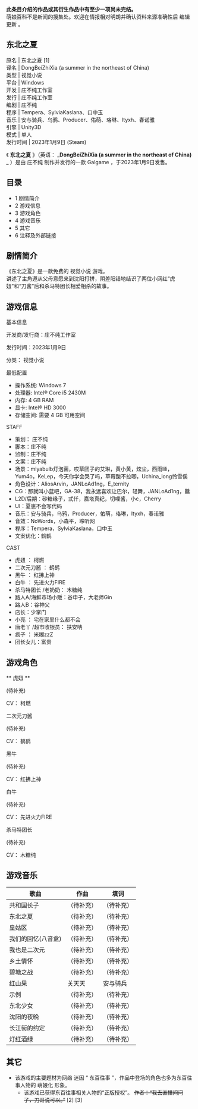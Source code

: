 **此条目介绍的作品或其衍生作品中有至少一项尚未完结。**  
萌娘百科不是新闻的搜集处。欢迎在情报相对明朗并确认资料来源准确性后  编辑更新  。

东北之夏  
---  
原名  |  东北之夏  [1]   
译名  |  DongBeiZhiXia (a summer in the northeast of China)   
类型  |  视觉小说   
平台  |  Windows   
开发  |  庄不纯工作室   
发行  |  庄不纯工作室   
编剧  |  庄不纯   
程序  |  Tempera、SylviaKaslana、口中玉   
音乐  |  安与骑兵、乌鸦、Producer、佑萌、珞琳、ltyxh、春诺雅   
引擎  |  Unity3D   
模式  |  单人   
发行时间  |  2023年1月9日  (Steam)   
  
《 **东北之夏** 》（英语： _**DongBeiZhiXia (a summer in the northeast of China)** _ ）是由
庄不纯  制作并发行的一款  Galgame  ，于2023年1月9日发售。

##  目录

  * 1  剧情简介 
  * 2  游戏信息 
  * 3  游戏角色 
  * 4  游戏音乐 
  * 5  其它 
  * 6  注释及外部链接 

##  剧情简介

《东北之夏》是一款免费的  视觉小说  游戏。  
讲述了主角遵从父母意愿来到沈阳打拼，阴差阳错地结识了两位小网红“虎妞”和“刀酱”后和杀马特团长相爱相杀的故事。

##  游戏信息

基本信息

开发商/发行商：庄不纯工作室

发行时间：2023年1月9日

分类：  视觉小说

最低配置

  * 操作系统: Windows 7 
  * 处理器: Intel® Core i5 2430M 
  * 内存: 4 GB RAM 
  * 显卡: Intel® HD 3000 
  * 存储空间: 需要 4 GB 可用空间 

STAFF

  * 策划：  庄不纯 
  * 脚本：庄不纯 
  * 监制：庄不纯 
  * 文案：庄不纯 
  * 场景：miyabulb灯泡菌，哎草团子的艾琳，黄小黄，炫尘，西雨lili，Yum4o，KeLep，今天你学会哭了吗，草莓酸不拉唧，Uchina_long怜雪傒 
  * 角色设计：AliosArvin，JANLoAd1ng，E_ternity 
  * CG：那就叫小蓝吧，GA-38，我永远喜欢让巴尔，轻舞，JANLoAd1ng，䲜 
  * L2D/后期：砂糖缘子，弎仟，嘉塔真纪，切哩酱，小c，Cherry 
  * UI：夏崽不会写代码 
  * 音乐：安与骑兵，乌鸦，Producer，佑萌，珞琳，ltyxh，春诺雅 
  * 音效：NoWords，小森平，聆听网 
  * 程序：Tempera，SylviaKaslana，口中玉 
  * 文案优化：鹤鹤 

CAST

  * 虎妞  ：  柯燃 
  * 二次元刀酱  ：  鹤鹤 
  * 黑牛  ：  红拂上神 
  * 白牛  ：  先进火力FIRE 
  * 杀马特团长  /老奶奶：  木糖纯 
  * 路人A/海鲜市场小贩：谷申子，大老师Gin 
  * 路人B：谷神父 
  * 店长：少掌门 
  * 小亮  ：  宅在家里什么都不会 
  * 唐老丫  /超市收银员：  扶安呐 
  * 疯子  ：  米糊zzZ 
  * 团长女儿：富贵 

##  游戏角色

** 虎妞  **

(待补充)

CV：  柯燃

二次元刀酱

(待补充)

CV：  鹤鹤

黑牛

(待补充)

CV：  红拂上神

白牛

(待补充)

CV：  先进火力FIRE

杀马特团长

(待补充)

CV：  木糖纯

##  游戏音乐

歌曲  |  作曲  |  填词   
---|---|---  
共和国长子  |  （待补充）  |  （待补充）   
东北之夏  |  （待补充）  |  （待补充）   
皇姑区  |  （待补充）  |  （待补充）   
我们的回忆(八音盒)  |  （待补充）  |  （待补充）   
我也是二次元  |  （待补充）  |  （待补充）   
乡土情怀  |  （待补充）  |  （待补充）   
碧塘之战  |  （待补充）  |  （待补充）   
红山果  |  关天天  |  安与骑兵   
示例  |  （待补充）  |  （待补充）   
东北少女  |  （待补充）  |  （待补充）   
沈阳的夜晚  |  （待补充）  |  （待补充）   
长江街的约定  |  （待补充）  |  （待补充）   
灯红酒绿  |  （待补充）  |  （待补充）   
  
##  其它

  * 该游戏的主要题材为网络  迷因  “  东百往事  ”，作品中登场的角色也多为东百往事人物的  萌娘化  形象。 
    * 该游戏已获得东百往事相关人物的“正版授权”。 ~~作者：“我去直播间问了，刀哥说可以。”~~ [2]  [3] 